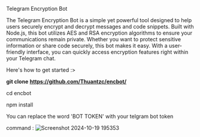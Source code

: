 Telegram Encryption Bot

The Telegram Encryption Bot is a simple yet powerful tool designed to help users securely encrypt 
and decrypt messages and code snippets. Built with Node.js,
this bot utilizes AES and RSA encryption algorithms to ensure 
your communications remain private. Whether you want to protect 
sensitive information or share code securely, this bot makes it easy.
With a user-friendly interface, you can quickly access encryption features right within your Telegram chat.

Here's how to get started :> 

**git clone** **https://github.com/Thuantzc/encbot/**

cd encbot

npm install

You can replace the word 'BOT TOKEN' with your telgram bot token

command :
![Screenshot 2024-10-19 195353](https://github.com/user-attachments/assets/a411ff96-25b8-41a3-9d1a-25bc9c944dee)

